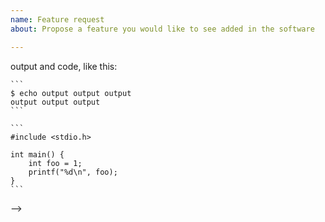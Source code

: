 ```yaml
---
name: Feature request
about: Propose a feature you would like to see added in the software

---
```


<!--
Thank you for your feature request.

NOTE:

    If you're asking about how to use OpenSSL, this isn't the right 
    forum.  Please see our
    [User Support resources](https://github.com/openssl/openssl/blob/master/.github/SUPPORT.md)

Please remember to put ``` lines before and after any commands plus -->
output and code, like this:

    ```
    $ echo output output output
    output output output
    ```

    ```
    #include <stdio.h>
    
    int main() {
        int foo = 1;
        printf("%d\n", foo);
    }
    ```
-->
